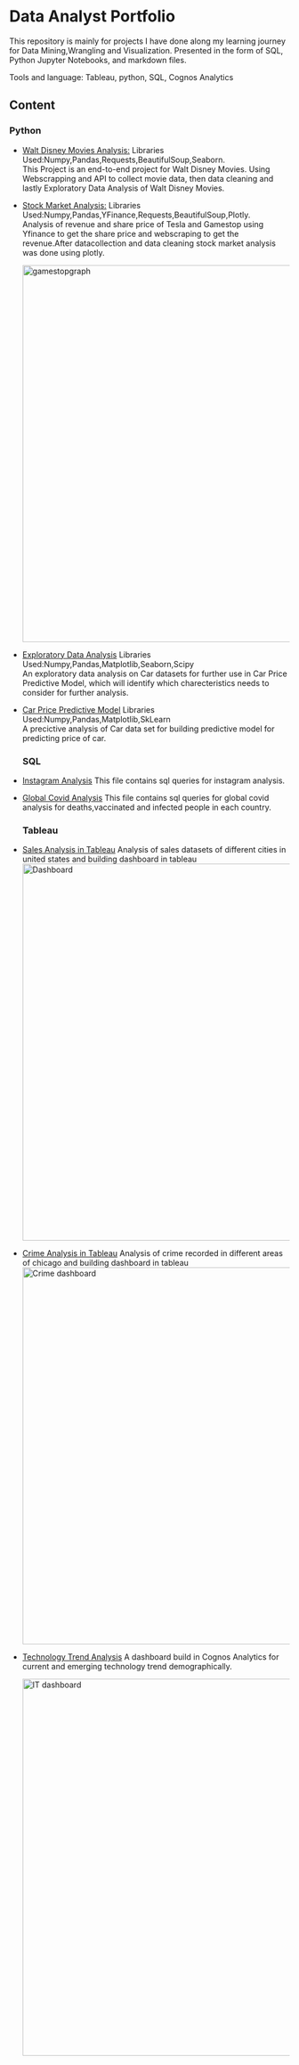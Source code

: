 # Data Analyst Portfolio

This repository is mainly for projects I have done along my learning journey for Data Mining,Wrangling and Visualization. Presented in the form of SQL, Python Jupyter Notebooks, and  markdown files.

Tools and language: Tableau, python, SQL, Cognos Analytics

<h2>Content</h2>
 
 <h3>Python</h3>
 
  - [Walt Disney Movies Analysis:](https://github.com/hirariaz01/Data-Analyst-Projects/tree/main/Walt-Disney-Movies-Analysis)
   Libraries Used:Numpy,Pandas,Requests,BeautifulSoup,Seaborn.<br>
   This Project is an end-to-end project for Walt Disney Movies. Using Webscrapping and API to collect movie data, then data cleaning and lastly Exploratory Data Analysis of Walt Disney Movies. 
 
  - [Stock Market Analysis:](https://github.com/hirariaz01/Data-Analyst-Projects/blob/main/StockMarketAnalysis.ipynb)
   Libraries Used:Numpy,Pandas,YFinance,Requests,BeautifulSoup,Plotly.<br>
   Analysis of revenue and share price of Tesla and Gamestop using Yfinance to get the share price and webscraping to get the revenue.After datacollection and data cleaning     stock market analysis was done using plotly.
    
    <img width="677" alt="gamestopgraph" src="https://user-images.githubusercontent.com/25719763/123093547-af2c8e80-d3e0-11eb-86a6-97ef009b0a8a.png">
    
  - [Exploratory Data Analysis](https://github.com/hirariaz01/Data-Analyst-Projects/blob/main/Exploratory_Data_Analysis.ipynb)
      Libraries Used:Numpy,Pandas,Matplotlib,Seaborn,Scipy  <br>
     An exploratory data analysis on Car datasets for further use in Car Price Predictive Model, which will identify which charecteristics needs to consider for further analysis.
    <br>
    
 - [Car Price Predictive Model](https://github.com/hirariaz01/Data-Analyst-Projects/blob/main/CarPrice_Model_Development.ipynb)
      Libraries Used:Numpy,Pandas,Matplotlib,SkLearn <br>
    A precictive analysis of Car data set for building predictive model for predicting price of car.
    
    <h3>SQL</h3>
  - [Instagram Analysis](https://github.com/hirariaz01/Data-Analyst-Projects/blob/main/Instagram%20Analysis.sql)
      This file contains sql queries for instagram analysis.<br>
  - [Global Covid Analysis](https://github.com/hirariaz01/Data-Analyst-Projects/blob/main/Global%20Covid%20Analysis%20in%20SQL.sql)
      This file contains sql queries for global covid analysis for deaths,vaccinated and infected people in each country.
    
    <h3>Tableau</h3>
 - [Sales Analysis in Tableau](https://github.com/hirariaz01/Data-Analyst-Projects/blob/main/Sales%20Analysis%20in%20Tableau.md)
     Analysis of sales datasets of different cities in united states and building dashboard in tableau
   <img width="677" alt="Dashboard" src="https://user-images.githubusercontent.com/25719763/123811028-be5f8080-d8a7-11eb-85fa-fbf0b4d55568.png"> 
 - [Crime Analysis in Tableau](https://github.com/hirariaz01/Data-Analyst-Projects/blob/main/Chicago%20Crime%20Analysis%20in%20tableau.md)
     Analysis of crime recorded in different areas of chicago and building dashboard in tableau
     <img width="677"  alt="Crime dashboard" src="https://user-images.githubusercontent.com/25719763/123544525-81a95300-d708-11eb-8716-cc8c5751aa30.png">
  - [Technology Trend Analysis](https://github.com/hirariaz01/Data-Analyst-Projects/blob/main/Technology%20Trend%20Analysis%20in%20IBM%20Cognos%20Analytics.md)
    A dashboard build in Cognos Analytics for current and emerging technology trend demographically.
    
    <img width="677" alt="IT dashboard" src="https://user-images.githubusercontent.com/25719763/123811820-72610b80-d8a8-11eb-9f5c-920bdeecd49b.png">


    
 



